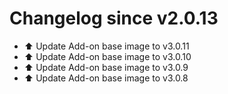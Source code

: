 # Changelog since v2.0.13
- ⬆️ Update Add-on base image to v3.0.11 
- ⬆️ Update Add-on base image to v3.0.10 
- ⬆️ Update Add-on base image to v3.0.9 
- ⬆️ Update Add-on base image to v3.0.8 
